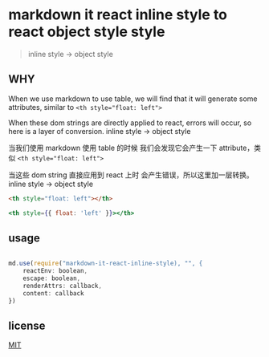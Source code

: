 # markdown it react inline style to react object style style

> inline style -> object style

## WHY

When we use markdown to use table, we will find that it will generate some attributes, similar to `<th style="float: left">`

When these dom strings are directly applied to react, errors will occur, so here is a layer of conversion. inline style -> object style

当我们使用 markdown 使用 table 的时候 我们会发现它会产生一下 attribute，类似 `<th style="float: left">`

当这些 dom string 直接应用到 react 上时 会产生错误，所以这里加一层转换。 inline style -> object style

```html
<th style="float: left"></th>
```

```jsx
<th style={{ float: 'left' }}></th>
```

## usage

```js

md.use(require("markdown-it-react-inline-style), "", {
    reactEnv: boolean,
    escape: boolean,
    renderAttrs: callback,
    content: callback
})

```

## license

[MIT](./License)
